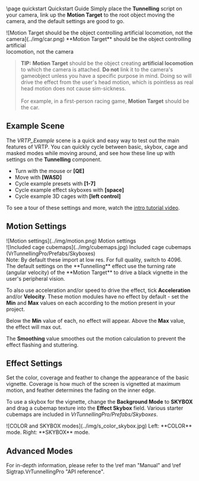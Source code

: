 \page quickstart Quickstart Guide
Simply place the **Tunnelling** script on your camera, link up the **Motion Target** to the root object moving the camera, and the default settings are good to go.

<div class="boxout">
    ![Motion Target should be the object controlling artificial locomotion, not the camera](../img/car.png)
    **Motion Target** should be the object controlling artificial<br>
    locomotion, not the camera
</div>

> **TIP:** **Motion Target** should be the object creating **artificial locomotion** to which the camera is attached. **Do not** link it to the camera's gameobject unless you have a specific purpose in mind. Doing so will drive the effect from the user's head motion, which is pointless as real head motion does not cause sim-sickness.<br><br>For example, in a first-person racing game, **Motion Target** should be the car.

## Example Scene
The *VRTP_Example* scene is a quick and easy way to test out the main features of VRTP. You can quickly cycle between basic, skybox, cage and masked modes while moving around, and see how these line up with settings on the **Tunnelling** component.

- Turn with the mouse or **[QE]**
- Move with **[WASD]**
- Cycle example presets with **[1-7]**
- Cycle example effect skyboxes with **[space]**
- Cycle example 3D cages with **[left control]**

To see a tour of these settings and more, watch the [intro tutorial video](TEST).

## Motion Settings
<div class="boxout">
    <div class="boxout-multi">
        ![Motion settings](../img/motion.png)
        Motion settings
    </div>
    <div class="boxout-multi">
        ![Included cage cubemaps](../img/cubemaps.jpg)
        Included cage cubemaps (VrTunnellingPro/Prefabs/Skyboxes)<br>
        Note: By default these import at low res. For full quality, switch to 4096.
    </div>
</div>
The default settings on the **Tunnelling** effect use the turning rate (angular velocity) of the **Motion Target** to drive a black vignette in the user's peripheral vision.

To also use acceleration and/or speed to drive the effect, tick **Acceleration** and/or **Velocity**. These motion modules have no effect by default - set the **Min** and **Max** values on each according to the motion present in your project.

Below the **Min** value of each, no effect will appear. Above the **Max** value, the effect will max out.

The **Smoothing** value smoothes out the motion calculation to prevent the effect flashing and stuttering.

## Effect Settings
Set the color, coverage and feather to change the appearance of the basic vignette. Coverage is how much of the screen is vignetted at maximum motion, and feather determines the fading on the inner edge.

To use a skybox for the vignette, change the **Background Mode** to **SKYBOX** and drag a cubemap texture into the **Effect Skybox** field. Various starter cubemaps are included in *VrTunnellingPro/Prefabs/Skyboxes*.

<div class="screenshot">
    ![COLOR and SKYBOX modes](../img/s_color_skybox.jpg)
    Left: **COLOR** mode. Right: **SKYBOX** mode.
</div>

## Advanced Modes
For in-depth information, please refer to the \ref man "Manual" and \ref Sigtrap.VrTunnellingPro "API reference".